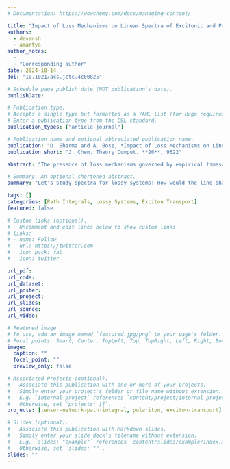```yaml
---
# Documentation: https://wowchemy.com/docs/managing-content/

title: "Impact of Loss Mechanisms on Linear Spectra of Excitonic and Polaritonic Aggregates"
authors: 
  - devansh
  - amartya
author_notes:
  - 
  - "Corresponding author"
date: 2024-10-14
doi: "10.1021/acs.jctc.4c00825"

# Schedule page publish date (NOT publication's date).
publishDate: 

# Publication type.
# Accepts a single type but formatted as a YAML list (for Hugo requirements).
# Enter a publication type from the CSL standard.
publication_types: ["article-journal"]

# Publication name and optional abbreviated publication name.
publication: "D. Sharma and A. Bose, *Impact of Loss Mechanisms on Linear Spectra of Excitonic and Polaritonic Aggregates*, J. Chem. Theory Comput. **20**, 9522 (2024)."
publication_short: "J. Chem. Theory Comput. **20**, 9522"

abstract: "The presence of loss mechanisms governed by empirical timescales can profoundly affect the dynamics in molecular systems, leading to changes in their spectra. However, incorporation of these effects along with the system's interaction with the thermal dissipative environments proves to be challenging. In this work, we demonstrate the possibility of utilizing the recently developed path integral Lindblad dynamics (PILD) method to study the linear spectra of molecular aggregates. PILD presents a uniquely powerful simulation technique for retaining the effects of the vibrations in a numerically exact manner through the Feynman–Vernon influence functional while incorporating the effects of losses in an empirical manner using the Lindbald master equation. As illustrations of this technique, we provide examples taken from chiral excitonic and polaritonic aggregates for which we simulate both the absorption spectra and circular dichroism (CD) spectra. We demonstrate that the effect of loss on particular states can differ not just on the basis of the symmetries of the state but also on the basis of complicated “interactions” of the structured dissipative environments with the system and its loss mechanisms. Due to the different selection rules between the absorption and CD spectra and the relative intensities and broadening of the peaks, the two linear spectra together give an interesting insight into the contributions of the various eigenstates to the correlation functions. While the focus here is on linear spectroscopy, it should be possible in the future to use PILD to study multidimensional spectra under loss mechanisms as well."

# Summary. An optional shortened abstract.
summary: "Let's study spectra for lossy systems! How would the line shapes be affected? How do we exactly quantify the impact of such changes? Our Path Integral Lindblad Dynamics method provides a perfect way of answering these questions. Walk with us while we explore these questions..."

tags: []
categories: [Path Integrals, Lossy Systems, Exciton Transport]
featured: false

# Custom links (optional).
#   Uncomment and edit lines below to show custom links.
# links:
# - name: Follow
#   url: https://twitter.com
#   icon_pack: fab
#   icon: twitter

url_pdf:
url_code:
url_dataset:
url_poster:
url_project:
url_slides:
url_source:
url_video:

# Featured image
# To use, add an image named `featured.jpg/png` to your page's folder. 
# Focal points: Smart, Center, TopLeft, Top, TopRight, Left, Right, BottomLeft, Bottom, BottomRight.
image:
  caption: ""
  focal_point: ""
  preview_only: false

# Associated Projects (optional).
#   Associate this publication with one or more of your projects.
#   Simply enter your project's folder or file name without extension.
#   E.g. `internal-project` references `content/project/internal-project/index.md`.
#   Otherwise, set `projects: []`.
projects: [tensor-network-path-integral, polariton, exciton-transport]

# Slides (optional).
#   Associate this publication with Markdown slides.
#   Simply enter your slide deck's filename without extension.
#   E.g. `slides: "example"` references `content/slides/example/index.md`.
#   Otherwise, set `slides: ""`.
slides: ""
---
```

